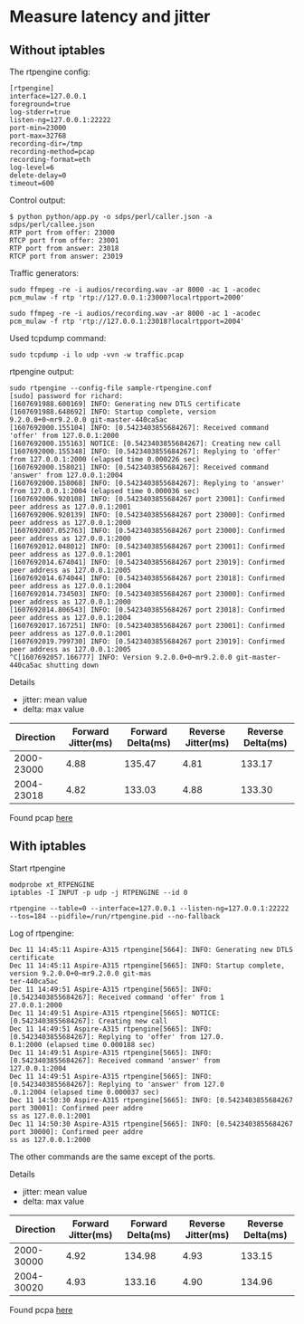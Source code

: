 # Measure latency and jitter

## Without iptables

The rtpengine config: 

```
[rtpengine]
interface=127.0.0.1
foreground=true
log-stderr=true
listen-ng=127.0.0.1:22222
port-min=23000
port-max=32768
recording-dir=/tmp
recording-method=pcap
recording-format=eth
log-level=6
delete-delay=0
timeout=600
```

Control output:

```
$ python python/app.py -o sdps/perl/caller.json -a sdps/perl/callee.json
RTP port from offer: 23000
RTCP port from offer: 23001
RTP port from answer: 23018
RTCP port from answer: 23019

```

Traffic generators:

```
sudo ffmpeg -re -i audios/recording.wav -ar 8000 -ac 1 -acodec pcm_mulaw -f rtp 'rtp://127.0.0.1:23000?localrtpport=2000' 

sudo ffmpeg -re -i audios/recording.wav -ar 8000 -ac 1 -acodec pcm_mulaw -f rtp 'rtp://127.0.0.1:23018?localrtpport=2004'
```

Used tcpdump command: 

```
sudo tcpdump -i lo udp -vvn -w traffic.pcap  
```

rtpengine output: 

```
sudo rtpengine --config-file sample-rtpengine.conf
[sudo] password for richard: 
[1607691988.600169] INFO: Generating new DTLS certificate
[1607691988.648692] INFO: Startup complete, version 9.2.0.0+0~mr9.2.0.0 git-master-440ca5ac
[1607692000.155104] INFO: [0.5423403855684267]: Received command 'offer' from 127.0.0.1:2000
[1607692000.155163] NOTICE: [0.5423403855684267]: Creating new call
[1607692000.155348] INFO: [0.5423403855684267]: Replying to 'offer' from 127.0.0.1:2000 (elapsed time 0.000226 sec)
[1607692000.158021] INFO: [0.5423403855684267]: Received command 'answer' from 127.0.0.1:2004
[1607692000.158068] INFO: [0.5423403855684267]: Replying to 'answer' from 127.0.0.1:2004 (elapsed time 0.000036 sec)
[1607692006.920108] INFO: [0.5423403855684267 port 23001]: Confirmed peer address as 127.0.0.1:2001
[1607692006.920139] INFO: [0.5423403855684267 port 23000]: Confirmed peer address as 127.0.0.1:2000
[1607692007.052763] INFO: [0.5423403855684267 port 23000]: Confirmed peer address as 127.0.0.1:2000
[1607692012.048012] INFO: [0.5423403855684267 port 23001]: Confirmed peer address as 127.0.0.1:2001
[1607692014.674041] INFO: [0.5423403855684267 port 23019]: Confirmed peer address as 127.0.0.1:2005
[1607692014.674044] INFO: [0.5423403855684267 port 23018]: Confirmed peer address as 127.0.0.1:2004
[1607692014.734503] INFO: [0.5423403855684267 port 23000]: Confirmed peer address as 127.0.0.1:2000
[1607692014.806543] INFO: [0.5423403855684267 port 23018]: Confirmed peer address as 127.0.0.1:2004
[1607692017.167251] INFO: [0.5423403855684267 port 23001]: Confirmed peer address as 127.0.0.1:2001
[1607692019.799730] INFO: [0.5423403855684267 port 23019]: Confirmed peer address as 127.0.0.1:2005
^C[1607692057.166777] INFO: Version 9.2.0.0+0~mr9.2.0.0 git-master-440ca5ac shutting down
```
Details

- jitter: mean value 
- delta: max value

| Direction   | Forward Jitter(ms) | Forward Delta(ms) | Reverse Jitter(ms) | Reverse Delta(ms) |
|-------------|--------------------|-------------------|--------------------|-------------------|
| 2000-23000  | 4.88               | 135.47            | 4.81               | 133.17            |
| 2004-23018  | 4.82               | 133.03            | 4.88               | 133.30            |

Found pcap [here](./no_iptables.pcap)

## With iptables

Start rtpengine

```
modprobe xt_RTPENGINE
iptables -I INPUT -p udp -j RTPENGINE --id 0

rtpengine --table=0 --interface=127.0.0.1 --listen-ng=127.0.0.1:22222 --tos=184 --pidfile=/run/rtpengine.pid --no-fallback
```

Log of rtpengine: 

```
Dec 11 14:45:11 Aspire-A315 rtpengine[5664]: INFO: Generating new DTLS certificate
Dec 11 14:45:11 Aspire-A315 rtpengine[5665]: INFO: Startup complete, version 9.2.0.0+0~mr9.2.0.0 git-mas
ter-440ca5ac
Dec 11 14:49:51 Aspire-A315 rtpengine[5665]: INFO: [0.5423403855684267]: Received command 'offer' from 1
27.0.0.1:2000
Dec 11 14:49:51 Aspire-A315 rtpengine[5665]: NOTICE: [0.5423403855684267]: Creating new call
Dec 11 14:49:51 Aspire-A315 rtpengine[5665]: INFO: [0.5423403855684267]: Replying to 'offer' from 127.0.
0.1:2000 (elapsed time 0.000188 sec)
Dec 11 14:49:51 Aspire-A315 rtpengine[5665]: INFO: [0.5423403855684267]: Received command 'answer' from
127.0.0.1:2004
Dec 11 14:49:51 Aspire-A315 rtpengine[5665]: INFO: [0.5423403855684267]: Replying to 'answer' from 127.0
.0.1:2004 (elapsed time 0.000037 sec)
Dec 11 14:50:30 Aspire-A315 rtpengine[5665]: INFO: [0.5423403855684267 port 30001]: Confirmed peer addre
ss as 127.0.0.1:2001
Dec 11 14:50:30 Aspire-A315 rtpengine[5665]: INFO: [0.5423403855684267 port 30000]: Confirmed peer addre
ss as 127.0.0.1:2000
```

The other commands are the same except of the ports. 

Details

- jitter: mean value 
- delta: max value

| Direction   | Forward Jitter(ms) | Forward Delta(ms) | Reverse Jitter(ms) | Reverse Delta(ms) |
|-------------|--------------------|-------------------|--------------------|-------------------|
| 2000-30000  | 4.92               | 134.98            | 4.93               | 133.15            |
| 2004-30020  | 4.93               | 133.16            | 4.90               | 134.96            |

Found pcpa [here](./iptables.pcap)